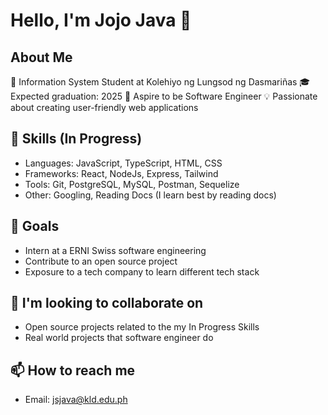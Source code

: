 # Hello, I'm Jojo Java 👋

## About Me
📖 Information System Student at Kolehiyo ng Lungsod ng Dasmariñas
🎓 Expected graduation: 2025
🚀 Aspire to be Software Engineer
💡  Passionate about creating user-friendly web applications

## 🔨 Skills (In Progress)
- Languages: JavaScript, TypeScript, HTML, CSS
- Frameworks: React, NodeJs, Express, Tailwind
- Tools: Git, PostgreSQL, MySQL, Postman, Sequelize
- Other: Googling, Reading Docs (I learn best by reading docs)

## 🎯 Goals
- Intern at a ERNI Swiss software engineering
- Contribute to an open source project
- Exposure to a tech company to learn different tech stack

## 🤝 I'm looking to collaborate on
- Open source projects related to the my In Progress Skills
- Real world projects that software engineer do

## 📫 How to reach me
- Email: jsjava@kld.edu.ph

<!--
## 🔭 Current Projects
- [ERNI Progressive Web Apps]
- [ERNI Swiss Web Apps]

## ⚡ Fun fact
- [Something interesting about yourself or your journey in tech]
<!--
**Joawesome7/Joawesome7** is a ✨ _special_ ✨ repository because its `README.md` (this file) appears on your GitHub profile.

Here are some ideas to get you started:

- 🔭 I’m currently working on ...
- 🌱 I’m currently learning ...
- 👯 I’m looking to collaborate on ...
- 🤔 I’m looking for help with ...
- 💬 Ask me about ...
- 📫 How to reach me: ...
- 😄 Pronouns: ...
- ⚡ Fun fact: ...
-->
